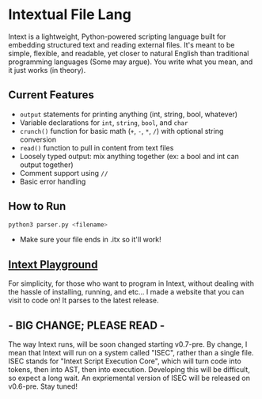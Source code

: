 # Intextual File Lang

Intext is a lightweight, Python-powered scripting language built for embedding structured text and reading external files. It's meant to be simple, flexible, and readable, yet closer to natural English than traditional programming languages (Some may argue). You write what you mean, and it just works (in theory).

## Current Features

- `output` statements for printing anything (int, string, bool, whatever)
- Variable declarations for `int`, `string`, `bool`, and `char`
- `crunch()` function for basic math (`+`, `-`, `*`, `/`) with optional string conversion
- `read()` function to pull in content from text files
- Loosely typed output: mix anything together (ex: a bool and int can output together)
- Comment support using `//`
- Basic error handling

## How to Run

```bash
python3 parser.py <filename>
```
- Make sure your file ends in .itx so it'll work!

## [Intext Playground](https://www.devhatch.site)
For simplicity, for those who want to program in Intext, without dealing with the hassle of installing, running, and etc... I made a website that you can visit to code on! It parses to the latest release.

## - BIG CHANGE; PLEASE READ -
The way Intext runs, will be soon changed starting v0.7-pre. By change, I mean that Intext will run on a system called "ISEC", rather than a single file. ISEC stands for "Intext Script Execution Core", which will turn code into tokens, then into AST, then into execution. Developing this will be difficult, so expect a long wait. An expriemental version of ISEC will be released on v0.6-pre. Stay tuned!
